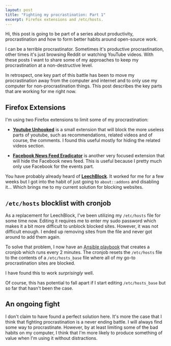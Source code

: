 ```yaml
---
layout: post
title: "Fighting my procrastination: Part 1"
excerpt: Firefox extensions and /etc/hosts.
---
```


Hi, this post is going to be part of a series about productivity,
procrastination and how to form better habits around open-source work.

I can be a terrible procrastinator. Sometimes it's productive procrastination,
other times it's just browsing Reddit or watching YouTube videos. With these
posts I want to share some of my approaches to keep my procrastination at a
non-destructive level.

In retrospect, one key part of this battle has been to move my procrastination
away from the computer and internet and to only use my computer for
non-procrastination things. This post describes the key parts that are working
for me right now.

## Firefox Extensions

I'm using two Firefox extensions to limit some of my procrastination:

* **[Youtube Unhooked]** is a small extension that will block the more useless parts
  of youtube, such as recommendations, related videos and of course, the
  comments. I found this useful mostly for hiding the related videos section.

* **[Facebook News Feed Eradicator]** is another very focused extension that will
  hide the Facebook news feed. This is useful because I pretty much only use
  Facebook for the events part.

You have probably already heard of **[LeechBlock]**. It worked for me for a
few weeks but I got into the habit of just going to `about::addons` and
disabling it... Which brings me to my current solution for blocking websites.

## `/etc/hosts` blocklist with cronjob

As a replacement for LeechBlock, I've been utilizing my `/etc/hosts` file for
some time now. Editing it requires me to enter my sudo password which makes it a
bit more difficult to unblock blocked sites. However, it was not difficult
enough. I ended up removing sites from the file and never got around to
add them again.

To solve that problem, I now have an [Ansible playbook][ansible_playbook] that
creates a cronjob which runs every 2 minutes. The cronjob resets the `/etc/hosts`
file to the contents of a `/etc/hosts_base` file where all of my go-to
procrastination sites are blocked.

I have found this to work _surprisingly_ well.

Of course, this has potential to fall apart if I start editing `/etc/hosts_base` but
so far that hasn't been the case.

## An ongoing fight

I don't claim to have found a perfect solution here. It's more the case that I
think that fighting procrastination is a never ending battle. I will always find
some way to procrastinate. However, by at least limiting some of the bad habits
on my computer, I think that I'm more likely to produce something of value when
I'm using it without distractions.

[LeechBlock]: https://addons.mozilla.org/en-US/firefox/addon/leechblock-ng/
[Youtube Unhooked]: https://addons.mozilla.org/en-US/firefox/addon/youtube-unhooked/
[Facebook News Feed Eradicator]: https://addons.mozilla.org/en-US/firefox/addon/news-feed-eradicator/
[ansible_playbook]: https://github.com/phansch/dotfiles/blob/35486702f404d6ba4ed514e612a4d20a93e6a41a/ansible/playbooks/procrastination.yml#L11
